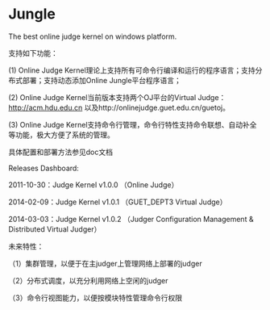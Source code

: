Jungle
========

The best online judge kernel on windows platform.

支持如下功能：

(1) Online Judge Kernel理论上支持所有可命令行编译和运行的程序语言；支持分布式部署；支持动态添加Online Jungle平台程序语言；

(2) Online Judge Kernel当前版本支持两个OJ平台的Virtual Judge：
http://acm.hdu.edu.cn 以及http://onlinejudge.guet.edu.cn/guetoj。

(3) Online Judge Kernel支持命令行管理，命令行特性支持命令联想、自动补全等功能，极大方便了系统的管理。


具体配置和部署方法参见doc文档


Releases Dashboard: 

2011-10-30：Judge Kernel v1.0.0  （Online Judge）   

2014-02-09：Judge Kernel v1.0.1  （GUET_DEPT3 Virtual Judge） 

2014-03-03：Judge Kernel v1.0.2  （Judger Configuration Management &  Distributed  Virtual Judger）



未来特性：

（1）集群管理，以便于在主judger上管理网络上部署的judger

（2）分布式调度，以充分利用网络上空闲的judger

（3）命令行视图能力，以便按模块特性管理命令行权限
 
